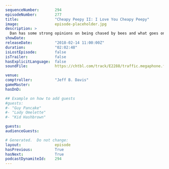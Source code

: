 ```yaml
---
sequenceNumber:       294
episodeNumber:        277
title:                "Cheapy Peepy II: I Love You Cheapy Peepy"
image:                episode-placeholder.jpg
description: >
  Dan has some strong opinions on being chased by bees and what goes on in the mind of dogs. Jeff tells his career defining joke. Schrab isn't happy with the title of last week's show, but joins Dan and Steve in another intimate moment on the stage floor...
showDate:             
releaseDate:          "2018-02-14 11:00:00Z"
duration:             "02:02:48"
isLostEpisode:        false
isTrailer:            false
hasExplicitLanguage:  false
soundFile:            https://chtbl.com/track/E2288/traffic.megaphone.fm/STA7831846317.mp3?updated=1596783745

venue:                
comptroller:          "Jeff B. Davis"
gameMaster:           
hasDnD:               

## Example on how to add guests
#guests:
#- "Guy Pancake"
#- "Lady Omelette"
#- "Kid Hashbrown"

guests:
audienceGuests:

# Generated.  Do not change:
layout:               episode
hasPrevious:          True
hasNext:              True
podcastDynamiteId:    294
---
```


